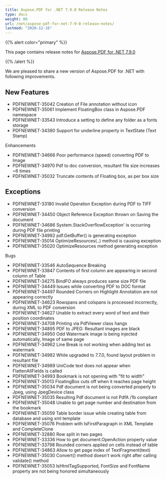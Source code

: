 ```yaml
---
title: Aspose.PDF for .NET 7.9.0 Release Notes
type: docs
weight: 80
url: /net/aspose-pdf-for-net-7-9-0-release-notes/
lastmod: "2020-12-16"
---
```


{{% alert color="primary" %}} 

This page contains release notes for [Aspose.PDF for .NET 7.9.0](http://www.aspose.com/downloads/pdf/net/new-releases/aspose.pdf-for-.net-7.9.0/)

{{% /alert %}} 

We are pleased to share a new version of Aspose.PDF for .NET with following improvements.
## **New Features**
- PDFNEWNET-35042 Creation of File annotation without icon
- PDFNEWNET-35061 Implement FloatingBox class in Aspose.PDF namespace
- PDFNEWNET-33543 Introduce a setting to define any folder as a fonts storage
- PDFNEWNET-34380 Support for underline property in TextState (Text Stamp)

Enhancements

- PDFNEWNET-34666 Poor performance (speed) converting PDF to Image
- PDFNEWNET-34970 Pdf to doc conversion, resultant file size increases ~6 times
- PDFNEWNET-35032 Truncate contents of Floating box, as per box size
## **Exceptions**
- PDFNEWNET-33180 Invalid Operation Exception during PDF to TIFF conversion
- PDFNEWNET-34450 Object Reference Exception thrown on Saving the document
- PDFNEWNET-34686 System.StackOverflowException' is occurring during PDF file printing
- PDFNEWNET-34992 pdf.GetBuffer() is generating exception
- PDFNEWNET-35014 OptimizeResources(..) method is causing exception
- PDFNEWNET-35020 OptimizeResources method generating exception

Bugs

- PDFNEWNET-33546 AutoSequence Breaking
- PDFNEWNET-33847 Contents of first column are appearing in second column of Table
- PDFNEWNET-34275 BindFO always produces same size PDF file
- PDFNEWNET-34449 Issues while converting PDF to DOC format
- PDFNEWNET-34497 Rounded Corners on Highlight Annotation are not appearing correctly
- PDFNEWNET-34623 Rowspans and colspans is processed incorrectly, during XML to PDF conversion
- PDFNEWNET-34627 Unable to extract every word of text and their position coordinates
- PDFNEWNET-34708 Printing via PdfViewer class hangs
- PDFNEWNET-34895 PDF to JPEG: Resultant images are black
- PDFNEWNET-34950 Odd Watermark image is being injected automatically, Image of same page
- PDFNEWNET-34962 Line Break is not working when adding text as watermark
- PDFNEWNET-34982 While upgraded to 7.7.0, found layout problem in resultant file
- PDFNEWNET-34989 UniCode text does not appear when FlattenAllFields is called
- PDFNEWNET-34993 Bookmark is not opening with "fit to width"
- PDFNEWNET-35013 FloatingBox cuts off when it reaches page height
- PDFNEWNET-35034 Pdf document is not being converted properly to Jpeg, using JpegDevice class
- PDFNEWNET-35035 Resulting Pdf document is not PdfA /1b compliant
- PDFNEWNET-35048 Unable to get page number and destination from the bookmark
- PDFNEWNET-35059 Table border issue while creating table from database and using xml template
- PDFNEWNET-35076 Problem with IsFirstParagraph in XML Template and CompleteClone
- PDFNEWNET-32880 Row split in two pages
- PDFNEWNET-33336 How to get document.OpenAction property value
- PDFNEWNET-33798 Rounded corners applied on cells instead of table
- PDFNEWNET-34863 Allow to get page index of TextFragment(text)
- PDFNEWNET-35030 Convert() method doesn't work right after calling validate() method
- PDFNEWNET-35053 IsHtmlTagSupported, FontSize and FontName property are not being honored simultaneously
